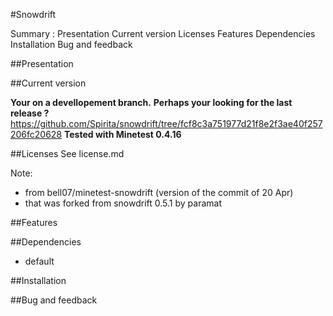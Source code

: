 #Snowdrift

Summary :
Presentation
Current version
Licenses
Features
Dependencies
Installation
Bug and feedback


##Presentation


##Current version

**Your on a devellopement branch.**
**Perhaps your looking for the last release ?**
https://github.com/Spirita/snowdrift/tree/fcf8c3a751977d21f8e2f3ae40f257206fc20628
**Tested with Minetest 0.4.16**


##Licenses
See license.md

Note:
- from bell07/minetest-snowdrift (version of the commit of 20 Apr)
- that was forked from snowdrift 0.5.1 by paramat


##Features



##Dependencies
- default


##Installation


##Bug and feedback



